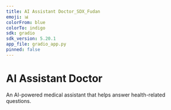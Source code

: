 ```yaml
---
title: AI Assistant Doctor_SDX_Fudan
emoji: 📊
colorFrom: blue
colorTo: indigo
sdk: gradio
sdk_version: 5.20.1
app_file: gradio_app.py
pinned: false
---
```


# AI Assistant Doctor

An AI-powered medical assistant that helps answer health-related questions.